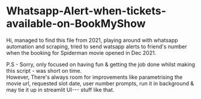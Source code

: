 # Whatsapp-Alert-when-tickets-available-on-BookMyShow
Hi, managed to find this file from 2021, playing around with whatsapp automation and scraping,
tried to send watsapp alerts to friend's number when the booking for Spiderman movie opened in Dec 2021.

P.S - Sorry, only focused on having fun & getting the job done whilst making this script - was short on time. 
</br> However, There's always room for improvements like parametrising the movie url, requested slot date, user number prompts, run it in background & may tie it up in streamlit UI--- stuff like that.
